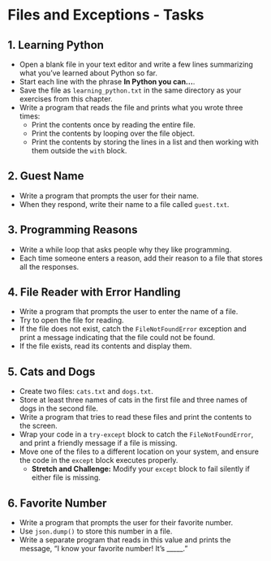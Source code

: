 # Files and Exceptions - Tasks

## 1. Learning Python
- Open a blank file in your text editor and write a few lines summarizing what you’ve learned about Python so far.
- Start each line with the phrase **In Python you can...**.
- Save the file as `learning_python.txt` in the same directory as your exercises from this chapter.
- Write a program that reads the file and prints what you wrote three times:
  - Print the contents once by reading the entire file.
  - Print the contents by looping over the file object.
  - Print the contents by storing the lines in a list and then working with them outside the `with` block.

## 2. Guest Name
- Write a program that prompts the user for their name.
- When they respond, write their name to a file called `guest.txt`.

## 3. Programming Reasons
- Write a while loop that asks people why they like programming.
- Each time someone enters a reason, add their reason to a file that stores all the responses.

## 4. File Reader with Error Handling
- Write a program that prompts the user to enter the name of a file.
- Try to open the file for reading.
- If the file does not exist, catch the `FileNotFoundError` exception and print a message indicating that the file could not be found.
- If the file exists, read its contents and display them.

## 5. Cats and Dogs
- Create two files: `cats.txt` and `dogs.txt`.
- Store at least three names of cats in the first file and three names of dogs in the second file.
- Write a program that tries to read these files and print the contents to the screen.
- Wrap your code in a `try-except` block to catch the `FileNotFoundError`, and print a friendly message if a file is missing.
- Move one of the files to a different location on your system, and ensure the code in the `except` block executes properly.
  - **Stretch and Challenge:** Modify your `except` block to fail silently if either file is missing.

## 6. Favorite Number
- Write a program that prompts the user for their favorite number.
- Use `json.dump()` to store this number in a file.
- Write a separate program that reads in this value and prints the message, “I know your favorite number! It’s _____.”